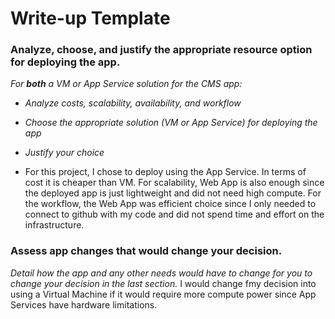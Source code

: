 # Write-up Template

### Analyze, choose, and justify the appropriate resource option for deploying the app.

*For **both** a VM or App Service solution for the CMS app:*
- *Analyze costs, scalability, availability, and workflow*
- *Choose the appropriate solution (VM or App Service) for deploying the app*
- *Justify your choice*

- For this project, I chose to deploy using the App Service. In terms of cost it is cheaper than VM. For scalability, Web App is also enough since the deployed app is just lightweight and did not need high compute. For the workflow, the Web App was efficient choice since I only needed to connect to github with my code and did not spend time and effort on the infrastructure.

### Assess app changes that would change your decision.

*Detail how the app and any other needs would have to change for you to change your decision in the last section.* 
I would change fmy decision into using a Virtual Machine if it would require more compute power since App Services have hardware limitations. 
